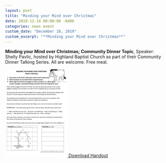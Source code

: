 ```yaml
---
layout: post
title: "Minding your Mind over Christmas"
date: 2019-12-18 00:08:00 -0400
categories: news event
custom_date: "December 18, 2019"
custom_excerpt: "**Minding your Mind over Christmas**"
---
```


**Minding your Mind over Christmas; Community Dinner Topic**, Speaker: Shelly Pavlic, hosted by Highland Baptist Church as part of their Community Dinner Talking Series. All are welcome. Free meal.

<a href="https://drive.google.com/file/d/16lEsdzSwdb2qe_0-uexLkNsdi3xobsqm/view?usp=sharing" class="download-thumbnail">
<img src="/assets/images/thumbnails/20191218mindmind-1.jpg">
<span>Download Handout</span>
</a>
